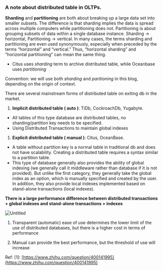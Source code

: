 ### A note about distributed table in OLTPs.

**Sharding** and **partitioning** are both about breaking up a large data set into smaller subsets. The difference is that sharding implies the data is spread across multiple computers while partitioning does not. Partitioning is about grouping subsets of data within a single database instance. Sharding → horizontal, Partitioning → vertical. 
In many cases, the terms sharding and partitioning are even used synonymously, especially when preceded by the terms “horizontal” and “vertical.” Thus, “horizontal sharding” and “horizontal partitioning” can mean the same thing. 
- Citus uses *sharding* term to archive distributed table, while Oceanbase uses *partitioning*

Convention:  we will use both *sharding* and *paritioning* in this blog, depending on the origin of context. 

There are several mainstream forms of distributed table on exiting db in the market. 

1. **Implicit distributed table ( auto )**: TiDb, CockroachDb, Yugabyte. 
- All tables of this type database are distributed tables, no sharding/partition key needs to be specified.
- Using Distributed Transactions to maintain global indexes
1. **Explicit distributed table ( manual )**: Citus, OceanBase.
- A table without partition key is a normal table in traditional db and does not have scalability. Creating a distributed table requires a syntax similar to a partition table.
- This type of database generally also provides the ability of global indexing (we generally call it middleware rather than database if it is not provided). But unlike the first category, they generally take the global index as an option, which is manually specified and created by the user. In addition, they also provide local indexes implemented based on stand-alone transactions (local indexes).

**There is a large performance difference between distributed transactions + global indexes and stand-alone transactions + indexes**

![Untitled](https://s3-us-west-2.amazonaws.com/secure.notion-static.com/ab4a23ed-beac-492e-a98e-aaaa052d9cbc/Untitled.png)

1. Transparent (automatic) ease of use determines the lower limit of the use of distributed databases, but there is a higher cost in terms of performance

2. Manual can provide the best performance, but the threshold of use will increase

Ref: [1]: [https://www.zhihu.com/question/400141995](https://www.zhihu.com/question/400141995)
